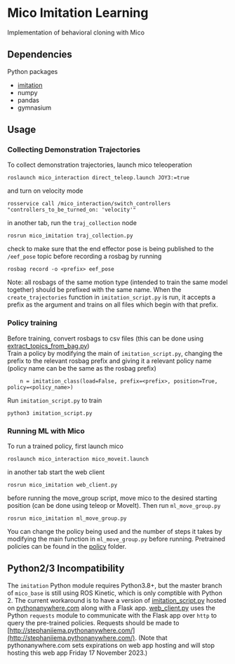 # Mico Imitation Learning
Implementation of behavioral cloning with Mico
## Dependencies
Python packages
- [imitation](https://imitation.readthedocs.io/en/latest/)
- numpy
- pandas
- gymnasium

## Usage
### Collecting Demonstration Trajectories
To collect demonstration trajectories, launch mico teleoperation
```
roslaunch mico_interaction direct_teleop.launch JOY3:=true
```
and turn on velocity mode
```
rosservice call /mico_interaction/switch_controllers "controllers_to_be_turned_on: 'velocity'"  
```
in another tab, run the `traj_collection` node
```
rosrun mico_imitation traj_collection.py
```
check to make sure that the end effector pose is being published to the `/eef_pose` topic before recording a rosbag by running
```
rosbag record -o <prefix> eef_pose
```
Note: all rosbags of the same motion type (intended to train the same model together) should be prefixed with the same name. When the `create_trajectories` function in `imitation_script.py` is run, it accepts a prefix as the argument and trains on all files which begin with that prefix.

### Policy training
Before training, convert rosbags to csv files (this can be done using [extract_topics_from_bag.py](extract_topics_from_bag.py))  
Train a policy by modifying the main of `imitation_script.py`, changing the prefix to the relevant rosbag prefix and giving it a relevant policy name (policy name can be the same as the rosbag prefix)
```
    n = imitation_class(load=False, prefix=<prefix>, position=True, policy=<policy_name>)
```
Run `imitation_script.py` to train
```
python3 imitation_script.py
```

### Running ML with Mico
To run a trained policy, first launch mico
```
roslaunch mico_interaction mico_moveit.launch
```
in another tab start the web client
```
rosrun mico_imitation web_client.py
```
before running the move_group script, move mico to the desired starting position (can be done using teleop or MoveIt). Then run `ml_move_group.py`
```
rosrun mico_imitation ml_move_group.py
```
You can change the policy being used and the number of steps it takes by modifying the main function in `ml_move_group.py` before running. Pretrained policies can be found in the [policy](policy/) folder.

## Python2/3 Incompatibility
The `imitation` Python module requires Python3.8+, but the master branch of `mico_base` is still using ROS Kinetic, which is only comptible with Python 2. The current workaround is to have a version of [imitation_script.py](src/imitation_script.py) hosted on [pythonanywhere.com](https://www.pythonanywhere.com/) along with a Flask app. [web_client.py](src/web_client.py) uses the Python `requests` module to communicate with the Flask app over `http` to query the pre-trained policies. Requests should be made to [http://stephaniiema.pythonanywhere.com/](http://stephaniiema.pythonanywhere.com/). (Note that pythonanywhere.com sets expirations on web app hosting and will stop hosting this web app Friday 17 November 2023.)